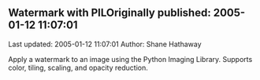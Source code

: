 ## Watermark with PILOriginally published: 2005-01-12 11:07:01 
Last updated: 2005-01-12 11:07:01 
Author: Shane Hathaway 
 
Apply a watermark to an image using the Python Imaging Library.  Supports color, tiling, scaling, and opacity reduction.